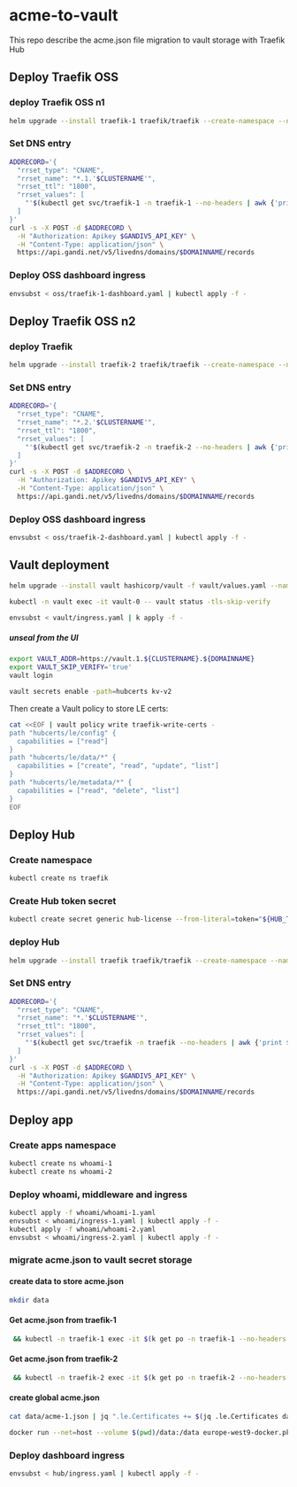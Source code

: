 # acme-to-vault

This repo describe the acme.json file migration to vault storage with Traefik Hub

## Deploy Traefik OSS

### deploy Traefik OSS n1

```bash
helm upgrade --install traefik-1 traefik/traefik --create-namespace --namespace traefik-1 --values oss/oss-values-1.yaml
```

### Set DNS entry

```bash
ADDRECORD='{
  "rrset_type": "CNAME",
  "rrset_name": "*.1.'$CLUSTERNAME'",
  "rrset_ttl": "1800",
  "rrset_values": [
    "'$(kubectl get svc/traefik-1 -n traefik-1 --no-headers | awk {'print $4'})'."
  ]
}'
curl -s -X POST -d $ADDRECORD \
  -H "Authorization: Apikey $GANDIV5_API_KEY" \
  -H "Content-Type: application/json" \
  https://api.gandi.net/v5/livedns/domains/$DOMAINNAME/records
```

### Deploy OSS dashboard ingress

```bash
envsubst < oss/traefik-1-dashboard.yaml | kubectl apply -f -
```

## Deploy Traefik OSS n2

### deploy Traefik

```bash
helm upgrade --install traefik-2 traefik/traefik --create-namespace --namespace traefik-2 --values oss/oss-values-2.yaml
```

### Set DNS entry

```bash
ADDRECORD='{
  "rrset_type": "CNAME",
  "rrset_name": "*.2.'$CLUSTERNAME'",
  "rrset_ttl": "1800",
  "rrset_values": [
    "'$(kubectl get svc/traefik-2 -n traefik-2 --no-headers | awk {'print $4'})'."
  ]
}'
curl -s -X POST -d $ADDRECORD \
  -H "Authorization: Apikey $GANDIV5_API_KEY" \
  -H "Content-Type: application/json" \
  https://api.gandi.net/v5/livedns/domains/$DOMAINNAME/records
```

### Deploy OSS dashboard ingress

```bash
envsubst < oss/traefik-2-dashboard.yaml | kubectl apply -f -
```

## Vault deployment

```bash
helm upgrade --install vault hashicorp/vault -f vault/values.yaml --namespace vault --create-namespace
```

```bash
kubectl -n vault exec -it vault-0 -- vault status -tls-skip-verify
```

```bash
envsubst < vault/ingress.yaml | k apply -f -
```

##### unseal from the UI

```bash
export VAULT_ADDR=https://vault.1.${CLUSTERNAME}.${DOMAINNAME}
export VAULT_SKIP_VERIFY='true'
vault login
```

```bash
vault secrets enable -path=hubcerts kv-v2
```

Then create a Vault policy to store LE certs:

```bash
cat <<EOF | vault policy write traefik-write-certs -
path "hubcerts/le/config" {
  capabilities = ["read"]
}
path "hubcerts/le/data/*" {
  capabilities = ["create", "read", "update", "list"]
}
path "hubcerts/le/metadata/*" {
  capabilities = ["read", "delete", "list"]
}
EOF
```

## Deploy Hub

### Create namespace

```bash
kubectl create ns traefik
```

### Create Hub token secret

```bash
kubectl create secret generic hub-license --from-literal=token="${HUB_TOKEN}" -n traefik
```

### deploy Hub

```bash
helm upgrade --install traefik traefik/traefik --create-namespace --namespace traefik --values hub/hub-values.yaml
```

### Set DNS entry

```bash
ADDRECORD='{
  "rrset_type": "CNAME",
  "rrset_name": "*.'$CLUSTERNAME'",
  "rrset_ttl": "1800",
  "rrset_values": [
    "'$(kubectl get svc/traefik -n traefik --no-headers | awk {'print $4'})'."
  ]
}'
curl -s -X POST -d $ADDRECORD \
  -H "Authorization: Apikey $GANDIV5_API_KEY" \
  -H "Content-Type: application/json" \
  https://api.gandi.net/v5/livedns/domains/$DOMAINNAME/records
```


## Deploy app

### Create apps namespace

```bash
kubectl create ns whoami-1
kubectl create ns whoami-2
```

### Deploy whoami, middleware and ingress

```bash
kubectl apply -f whoami/whoami-1.yaml
envsubst < whoami/ingress-1.yaml | kubectl apply -f -
kubectl apply -f whoami/whoami-2.yaml
envsubst < whoami/ingress-2.yaml | kubectl apply -f -
```

### migrate acme.json to vault secret storage

#### create data to store acme.json

```bash
mkdir data
```

#### Get acme.json from traefik-1

```bash
 && kubectl -n traefik-1 exec -it $(k get po -n traefik-1 --no-headers -o custom-columns=":metadata.name") -- cat /data/acme.json >> data/acme-1.json
```

#### Get acme.json from traefik-2

```bash
 && kubectl -n traefik-2 exec -it $(k get po -n traefik-2 --no-headers -o custom-columns=":metadata.name") -- cat /data/acme.json >> data/acme-2.json
```

#### create global acme.json

```bash
cat data/acme-1.json | jq ".le.Certificates += $(jq .le.Certificates data/acme-2.json)" > data/acme.json
```


```bash
docker run --net=host --volume $(pwd)/data:/data europe-west9-docker.pkg.dev/traefiklabs/traefik-hub/traefik-hub:pr-390 migrate-acme --source.acme.storage=/data/acme.json --destination.distributedAcme.storage.vault.url=https://vault.1.dbl25tst02w06.mageekbox.eu --destination.distributedAcme.storage.vault.enginePath=hubcerts --destination.distributedAcme.storage.vault.auth.token=root --resolverName=le
```

### Deploy dashboard ingress

```bash
envsubst < hub/ingress.yaml | kubectl apply -f -
```
